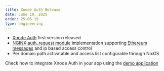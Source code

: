 ```yaml
---
title: Xnode Auth Release
date: June 19, 2025
order: 25-06-19
type: engineering
---
```


- [Xnode Auth](https://github.com/Openmesh-Network/xnode-auth) first version released
- [NGINX auth_request module](https://nginx.org/en/docs/http/ngx_http_auth_request_module.html) implementation supporting [Ethereum messages](https://eips.ethereum.org/EIPS/eip-191) and ip based access control
- Per domain path activatable and access list configurable through NixOS

Check how to integrate Xnode Auth in your app using the [demo application](https://github.com/Openmesh-Network/xnode-auth-demo)
